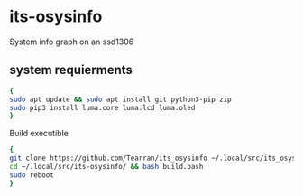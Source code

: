 # its-osysinfo
System info graph on an ssd1306 

## system requierments
```bash 
{
sudo apt update && sudo apt install git python3-pip zip
sudo pip3 install luma.core luma.lcd luma.oled
}
```
Build executible
```bash
{
git clone https://github.com/Tearran/its_osysinfo ~/.local/src/its_osysinfo/
cd ~/.local/src/its-osysinfo/ && bash build.bash
sudo reboot
}
```
